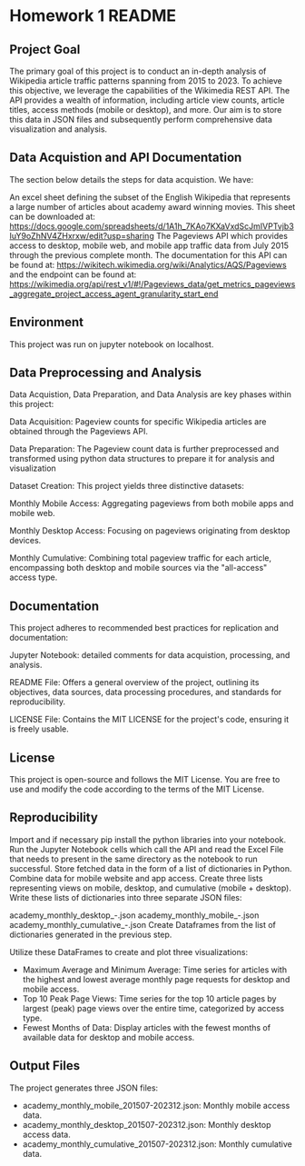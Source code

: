 # Homework 1 README

## Project Goal
The primary goal of this project is to conduct an in-depth analysis of Wikipedia article traffic patterns spanning from 2015 to 2023. To achieve this objective, we leverage the capabilities of the Wikimedia REST API. The API provides a wealth of information, including article view counts, article titles, access methods (mobile or desktop), and more. Our aim is to store this data in JSON files and subsequently perform comprehensive data visualization and analysis.

## Data Acquistion and API Documentation
The section below details the steps for data acquistion. We have:

An excel sheet defining the subset of the English Wikipedia that represents a large number of articles about academy award winning movies. This sheet can be downloaded at: https://docs.google.com/spreadsheets/d/1A1h_7KAo7KXaVxdScJmIVPTvjb3IuY9oZhNV4ZHxrxw/edit?usp=sharing
The Pageviews API which provides access to desktop, mobile web, and mobile app traffic data from July 2015 through the previous complete month. The documentation for this API can be found at: https://wikitech.wikimedia.org/wiki/Analytics/AQS/Pageviews and the endpoint can be found at: https://wikimedia.org/api/rest_v1/#!/Pageviews_data/get_metrics_pageviews_aggregate_project_access_agent_granularity_start_end

## Environment
This project was run on jupyter notebook on localhost. 

## Data Preprocessing and Analysis
Data Acquistion, Data Preparation, and Data Analysis are key phases within this project:

Data Acquisition: Pageview counts for specific Wikipedia articles are obtained through the Pageviews API.

Data Preparation: The Pageview count data is further preprocessed and transformed using python data structures to prepare it for analysis and visualization

Dataset Creation: This project yields three distinctive datasets:

Monthly Mobile Access: Aggregating pageviews from both mobile apps and mobile web.

Monthly Desktop Access: Focusing on pageviews originating from desktop devices.

Monthly Cumulative: Combining total pageview traffic for each article, encompassing both desktop and mobile sources via the "all-access" access type.

## Documentation
This project adheres to recommended best practices for replication and documentation:

Jupyter Notebook: detailed comments for data acquistion, processing, and analysis.

README File: Offers a general overview of the project, outlining its objectives, data sources, data processing procedures, and standards for reproducibility.

LICENSE File: Contains the MIT LICENSE for the project's code, ensuring it is freely usable.

## License
This project is open-source and follows the MIT License. You are free to use and modify the code according to the terms of the MIT License.

## Reproducibility
Import and if necessary pip install the python libraries into your notebook.
Run the Jupyter Notebook cells which call the API and read the Excel File that needs to present in the same directory as the notebook to run successful.
Store fetched data in the form of a list of dictionaries in Python. Combine data for mobile website and app access.
Create three lists representing views on mobile, desktop, and cumulative (mobile + desktop).
Write these lists of dictionaries into three separate JSON files:

academy_monthly_desktop_<start201501>-<end202309>.json
academy_monthly_mobile_<start201501>-<end202309>.json
academy_monthly_cumulative_<start201501>-<end202309>.json
Create Dataframes from the list of dictionaries generated in the previous step.

Utilize these DataFrames to create and plot three visualizations:

* Maximum Average and Minimum Average: Time series for articles with the highest and lowest average monthly page requests for desktop and mobile access.
* Top 10 Peak Page Views: Time series for the top 10 article pages by largest (peak) page views over the entire time, categorized by access type.
* Fewest Months of Data: Display articles with the fewest months of available data for desktop and mobile access.

## Output Files
The project generates three JSON files:

* academy_monthly_mobile_201507-202312.json: Monthly mobile access data.
* academy_monthly_desktop_201507-202312.json: Monthly desktop access data.
* academy_monthly_cumulative_201507-202312.json: Monthly cumulative data.
